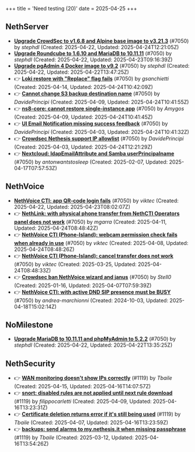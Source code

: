 +++
title = 'Need testing (20)'
date = 2025-04-25
+++

## NethServer
- **[Upgrade CrowdSec to v1.6.8 and Alpine base image to v3.21.3](https://github.com/NethServer/dev/issues/7424)** (#7050) by *stephdl* (Created: 2025-04-22, Updated: 2025-04-24T12:21:05Z)
- **[Upgrade Roundcube to 1.6.10 and MariaDB to 10.11.11](https://github.com/NethServer/dev/issues/7421)** (#7050) by *stephdl* (Created: 2025-04-22, Updated: 2025-04-23T09:16:39Z)
- **[Upgrade pgAdmin 4 Docker image to v9.2](https://github.com/NethServer/dev/issues/7420)** (#7050) by *stephdl* (Created: 2025-04-22, Updated: 2025-04-22T13:47:25Z)
- :point_right: **[Loki restore with "Replace" flag fails](https://github.com/NethServer/dev/issues/7405)** (#7050) by *gsanchietti* (Created: 2025-04-14, Updated: 2025-04-24T10:42:09Z)
- :point_right: **[Cannot change S3 backup destination name](https://github.com/NethServer/dev/issues/7397)** (#7050) by *DavidePrincipi* (Created: 2025-04-09, Updated: 2025-04-24T10:41:55Z)
- :point_right: **[ns8-core: cannot restore single-instance app](https://github.com/NethServer/dev/issues/7396)** (#7050) by *Amygos* (Created: 2025-04-09, Updated: 2025-04-24T10:41:45Z)
- :point_right: **[UI Email Notification missing success feedback](https://github.com/NethServer/dev/issues/7377)** (#7050) by *DavidePrincipi* (Created: 2025-04-03, Updated: 2025-04-24T10:41:32Z)
- :point_right: **[Crowdsec Nethesis support IP allowlist](https://github.com/NethServer/dev/issues/7374)** (#7050) by *DavidePrincipi* (Created: 2025-04-03, Updated: 2025-04-24T12:21:29Z)
- :point_right: **[Nextcloud: ldapEmailAttribute and Samba userPrincipalname](https://github.com/NethServer/dev/issues/7299)** (#7050) by *antonwantstosleep* (Created: 2025-02-07, Updated: 2025-04-17T07:57:53Z)

## NethVoice
- **[NethVoice CTI: app QR‑code login fails](https://github.com/NethServer/dev/issues/7423)** (#7050) by *viktec* (Created: 2025-04-22, Updated: 2025-04-23T08:02:07Z)
- :point_right: **[NethLink: with physical phone transfer from NethCTI Operators panel does not work](https://github.com/NethServer/dev/issues/7403)** (#7050) by *mgarra* (Created: 2025-04-11, Updated: 2025-04-24T08:48:42Z)
- :point_right: **[NethVoice CTI (Phone-Island): webcam permission check fails when already in use](https://github.com/NethServer/dev/issues/7393)** (#7050) by *viktec* (Created: 2025-04-08, Updated: 2025-04-24T08:48:26Z)
- :point_right: **[NethVoice CTI (Phone-Island): cancel transfer does not work](https://github.com/NethServer/dev/issues/7358)** (#7050) by *viktec* (Created: 2025-03-25, Updated: 2025-04-24T08:48:33Z)
- :point_right: **[Crowdsec ban NethVoice wizard and janus](https://github.com/NethServer/dev/issues/7259)** (#7050) by *Stell0* (Created: 2025-01-16, Updated: 2025-04-07T07:59:39Z)
- :point_right: **[NethVoice CTI: with active DND SIP presence must be BUSY](https://github.com/NethServer/dev/issues/7050)** (#7050) by *andrea-marchionni* (Created: 2024-10-03, Updated: 2025-04-18T15:02:14Z)

## NoMilestone
- **[Upgrade MariaDB to 10.11.11 and phpMyAdmin to 5.2.2](https://github.com/NethServer/dev/issues/7419)** (#7050) by *stephdl* (Created: 2025-04-22, Updated: 2025-04-22T13:35:25Z)

## NethSecurity
- :point_right: **[WAN monitoring doesn't show IPs correctly](https://github.com/NethServer/nethsecurity/issues/1175)** (#1119) by *Tbaile* (Created: 2025-04-15, Updated: 2025-04-16T14:07:57Z)
- :point_right: **[snort: disabled rules are not applied until next rule download](https://github.com/NethServer/nethsecurity/issues/1165)** (#1119) by *filippocarletti* (Created: 2025-04-09, Updated: 2025-04-16T13:23:31Z)
- :point_right: **[Certificate deletion returns error if it's still being used](https://github.com/NethServer/nethsecurity/issues/1156)** (#1119) by *Tbaile* (Created: 2025-04-07, Updated: 2025-04-16T13:23:59Z)
- :point_right: **[backups: send alarms to my.nethesis.it when missing passphrase](https://github.com/NethServer/nethsecurity/issues/1119)** (#1119) by *Tbaile* (Created: 2025-03-12, Updated: 2025-04-16T13:54:26Z)

